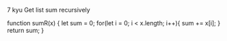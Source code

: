 7 kyu
Get list sum recursively

function sumR(x) {
  let sum = 0;
  for(let i = 0; i < x.length; i++){
    sum += x[i];
  }
  return sum;
}

